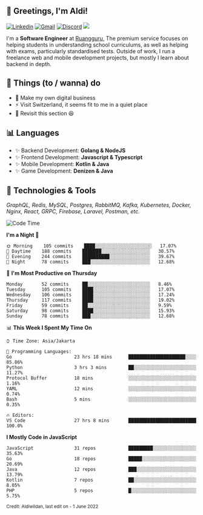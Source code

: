 <!-- Greetings -->
## 👋 Greetings, I'm Aldi!

<!-- Social Media -->
[![Linkedin](https://img.shields.io/badge/-aldiwildan-blue?style=flat&logo=Linkedin&logoColor=white)](https://www.linkedin.com/in/aldiwildan/)
[![Gmail](https://img.shields.io/badge/-aldiwild77@gmail.com-c14438?style=flat&logo=Gmail&logoColor=white)](mailto:aldiwild77@gmail.com)
[![Discord](https://img.shields.io/badge/-Chroma-5663F7?style=flat&logo=Discord&logoColor=white)](https://discord.gg/BUxraQ8)
![](https://komarev.com/ghpvc/?username=aldiwildan77&label=Visitor&color=2bbc8a)

<!-- Introduction -->
I'm a **Software Engineer** at [Ruangguru](https://ruangguru.com), The premium service focuses on helping students in understanding school curriculums, as well as helping with exams, particularly standardised tests. Outside of work, I run a freelance web and mobile development projects, but mostly I learn about backend in depth.

## 📃 Things (to / wanna) do
- 🐝 Make my own digital business
- ⚡ Visit Switzerland, it seems fit to me in a quiet place
- 🌱 Revisit this section 😆

## 📊 Languages
- ✨ Backend Development: **Golang & NodeJS**
- ✨ Frontend Development: **Javascript & Typescript**
- ✨ Mobile Development: **Kotlin & Java**
- ✨ Game Development: **Denizen & Java**

## 🔧 Technologies & Tools
*GraphQL, Redis, MySQL, Postgres, RabbitMQ, Kafka, Kubernetes, Docker, Nginx, React, GRPC, Firebase, Laravel, Postman, etc.*

<!--START_SECTION:waka-->
![Code Time](http://img.shields.io/badge/Code%20Time-672%20hrs%2050%20mins-blue)

**I'm a Night 🦉** 

```text
🌞 Morning    105 commits    ████░░░░░░░░░░░░░░░░░░░░░   17.07% 
🌆 Daytime    188 commits    ███████░░░░░░░░░░░░░░░░░░   30.57% 
🌃 Evening    244 commits    ██████████░░░░░░░░░░░░░░░   39.67% 
🌙 Night      78 commits     ███░░░░░░░░░░░░░░░░░░░░░░   12.68%

```
📅 **I'm Most Productive on Thursday** 

```text
Monday       52 commits     ██░░░░░░░░░░░░░░░░░░░░░░░   8.46% 
Tuesday      105 commits    ████░░░░░░░░░░░░░░░░░░░░░   17.07% 
Wednesday    106 commits    ████░░░░░░░░░░░░░░░░░░░░░   17.24% 
Thursday     117 commits    ████░░░░░░░░░░░░░░░░░░░░░   19.02% 
Friday       59 commits     ██░░░░░░░░░░░░░░░░░░░░░░░   9.59% 
Saturday     98 commits     ████░░░░░░░░░░░░░░░░░░░░░   15.93% 
Sunday       78 commits     ███░░░░░░░░░░░░░░░░░░░░░░   12.68%

```


📊 **This Week I Spent My Time On** 

```text
⌚︎ Time Zone: Asia/Jakarta

💬 Programming Languages: 
Go                       23 hrs 18 mins      █████████████████████░░░░   85.86% 
Python                   3 hrs 3 mins        ██░░░░░░░░░░░░░░░░░░░░░░░   11.27% 
Protocol Buffer          18 mins             ░░░░░░░░░░░░░░░░░░░░░░░░░   1.16% 
YAML                     12 mins             ░░░░░░░░░░░░░░░░░░░░░░░░░   0.74% 
Bash                     5 mins              ░░░░░░░░░░░░░░░░░░░░░░░░░   0.35%

🔥 Editors: 
VS Code                  27 hrs 8 mins       █████████████████████████   100.0%

```

**I Mostly Code in JavaScript** 

```text
JavaScript               31 repos            █████████░░░░░░░░░░░░░░░░   35.63% 
Go                       18 repos            █████░░░░░░░░░░░░░░░░░░░░   20.69% 
Java                     12 repos            ███░░░░░░░░░░░░░░░░░░░░░░   13.79% 
Kotlin                   7 repos             ██░░░░░░░░░░░░░░░░░░░░░░░   8.05% 
PHP                      5 repos             █░░░░░░░░░░░░░░░░░░░░░░░░   5.75%

```



<!--END_SECTION:waka-->

<sub>Credit: Aldiwildan, last edit on - 1 June 2022</sub>
